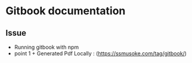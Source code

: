 # Gitbook documentation

## Issue 
* Running gitbook with npm 
* point 1 + Generated Pdf Locally : (https://ssmusoke.com/tag/gitbook/) 